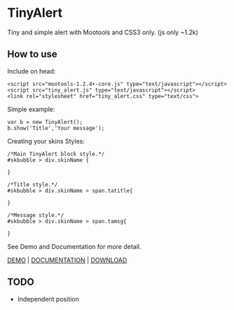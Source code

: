 TinyAlert
===========

Tiny and simple alert with Mootools and CSS3 only. (js only ~1.2k)

How to use
----------

Include on head:

	<script src="mootools-1.2.4+-core.js" type="text/javascript"></script>
	<script src="tiny_alert.js" type="text/javascript"></script>
	<link rel="stylesheet" href="tiny_alert.css" type="text/css">

Simple example:

	var b = new TinyAlert();
	b.show('Title','Your message');
	
Creating your skins Styles:

	/*Main TinyAlert block style.*/
	#skbubble > div.skinName {

	}

	/*Title style.*/
	#skbubble > div.skinName > span.tatitle{

	}

	/*Message style.*/
	#skbubble > div.skinName > span.tamsg{

	}


	
See Demo and Documentation for more detail.

[DEMO](http://www.danillocesar.com.br/labs/tinyalert "TinyAlert DEMO") | [DOCUMENTATION](http://github.com/danillos/tinyalert/blob/master/Docs/TinyAlert.md "View Documentation") | [DOWNLOAD](http://github.com/danillos/tinyalert/downloads)

TODO
----

* Independent position

